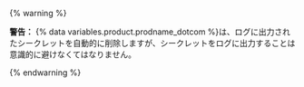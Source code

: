 {% warning %}

**警告：** {% data variables.product.prodname_dotcom %}は、ログに出力されたシークレットを自動的に削除しますが、シークレットをログに出力することは意識的に避けなくてはなりません。

{% endwarning %}
